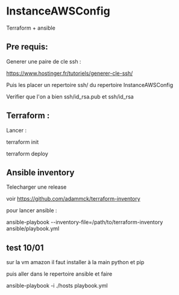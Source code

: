 # InstanceAWSConfig

Terraform + ansible

## Pre requis:

Generer une paire de cle ssh :

https://www.hostinger.fr/tutoriels/generer-cle-ssh/

Puis les placer un repertoire ssh/ du repertoire InstanceAWSConfig

Verifier que l'on a bien ssh/id_rsa.pub et ssh/id_rsa


## Terraform :

Lancer : 

terraform init

terraform deploy

## Ansible inventory 

Telecharger une release

voir https://github.com/adammck/terraform-inventory


pour lancer ansible :
 
ansible-playbook --inventory-file=/path/to/terraform-inventory ansible/playbook.yml


## test 10/01
sur la vm amazon il faut installer à la main python et pip

puis aller dans le repertoire ansible et faire 

ansible-playbook -i ./hosts playbook.yml
